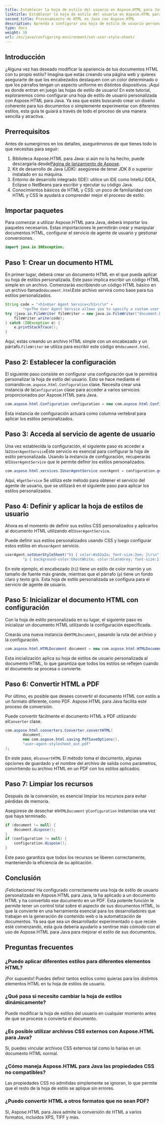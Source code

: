 ```yaml
---
title: Establecer la hoja de estilo del usuario en Aspose.HTML para Java
linktitle: Establecer la hoja de estilo del usuario en Aspose.HTML para Java
second_title: Procesamiento de HTML en Java con Aspose.HTML
description: Aprenda a configurar una hoja de estilo de usuario personalizada en Aspose.HTML para Java, mejorando el estilo de su documento y convirtiendo HTML a PDF con facilidad.
type: docs
weight: 16
url: /es/java/configuring-environment/set-user-style-sheet/
---
```

## Introducción
¿Alguna vez has deseado modificar la apariencia de tus documentos HTML con tu propio estilo? Imagina que estás creando una página web y quieres asegurarte de que los encabezados destaquen con un color determinado o que los párrafos tengan un aspecto uniforme en distintos dispositivos. ¡Aquí es donde entran en juego las hojas de estilo de usuario! En este tutorial, exploraremos cómo configurar una hoja de estilo de usuario personalizada con Aspose.HTML para Java. Ya sea que estés buscando crear un diseño coherente para tus documentos o simplemente experimentar con diferentes estilos, esta guía te guiará a través de todo el proceso de una manera sencilla y atractiva.
## Prerrequisitos
Antes de sumergirnos en los detalles, asegurémonos de que tienes todo lo que necesitas para seguir:
1.  Biblioteca Aspose.HTML para Java: si aún no lo ha hecho, puede descargarla desde[Página de lanzamiento de Aspose](https://releases.aspose.com/html/java/).
2. Kit de desarrollo de Java (JDK): asegúrese de tener JDK 8 o superior instalado en su máquina.
3. Entorno de desarrollo integrado (IDE): utilice un IDE como IntelliJ IDEA, Eclipse o NetBeans para escribir y ejecutar su código Java.
4. Conocimientos básicos de HTML y CSS: un poco de familiaridad con HTML y CSS le ayudará a comprender mejor el proceso de estilo.

## Importar paquetes
Para comenzar a utilizar Aspose.HTML para Java, deberá importar los paquetes necesarios. Estas importaciones le permitirán crear y manipular documentos HTML, configurar el servicio de agente de usuario y gestionar conversiones.
```java
import java.io.IOException;
```
## Paso 1: Crear un documento HTML
En primer lugar, deberá crear un documento HTML en el que pueda aplicar su hoja de estilos personalizada. Este paso implica escribir un código HTML simple en un archivo.
 Comenzarás escribiendo un código HTML básico en un archivo llamado`document.html`Este archivo servirá como base para tus estilos personalizados.
```java
String code = "<h1>User Agent Service</h1>\r\n" +
        "<p>The User Agent Service allows you to specify a custom user stylesheet, a primary character set for the document, language, and fonts settings.</p>\r\n";
try (java.io.FileWriter fileWriter = new java.io.FileWriter("document.html")) {
    fileWriter.write(code);
} catch (IOException e) {
    e.printStackTrace();
}
```
 Aquí, estás creando un archivo HTML simple con un encabezado y un párrafo.`FileWriter` se utiliza para escribir este código en`document.html`.
## Paso 2: Establecer la configuración
El siguiente paso consiste en configurar una configuración que le permitirá personalizar la hoja de estilo del usuario. Esto se hace mediante el comando`com.aspose.html.Configuration` clase.
 Necesita crear una instancia de la`Configuration` clase para acceder a varios servicios proporcionados por Aspose.HTML para Java.
```java
com.aspose.html.Configuration configuration = new com.aspose.html.Configuration();
```
Esta instancia de configuración actuará como columna vertebral para aplicar los estilos personalizados.
## Paso 3: Acceda al servicio de agente de usuario
 Una vez establecida la configuración, el siguiente paso es acceder a la`IUserAgentService`Este servicio es esencial para configurar la hoja de estilo personalizada.
 Usando la instancia de configuración, recuperarás el`IUserAgentService` que le permite definir los estilos personalizados.
```java
com.aspose.html.services.IUserAgentService userAgent = configuration.getService(com.aspose.html.services.IUserAgentService.class);
```
 Aquí, el`getService` Se utiliza este método para obtener el servicio del agente de usuario, que se utilizará en el siguiente paso para aplicar los estilos personalizados.
## Paso 4: Definir y aplicar la hoja de estilos de usuario
 Ahora es el momento de definir sus estilos CSS personalizados y aplicarlos al documento HTML utilizando el`IUserAgentService`.

Puede definir sus estilos personalizados usando CSS y luego configurar estos estilos en el`userAgent` servicio.
```java
userAgent.setUserStyleSheet("h1 { color:#a52a2a; font-size:2em; }\r\n" +
        "p { background-color:GhostWhite; color:SlateGrey; font-size:1.2em; }\r\n");
```
En este ejemplo, el encabezado (`h1`) tiene un estilo de color marrón y un tamaño de fuente más grande, mientras que el párrafo (`p`) tiene un fondo claro y texto gris. Esta hoja de estilo personalizada se configura para el servicio de agente de usuario.
## Paso 5: Inicializar el documento HTML con configuración
Con la hoja de estilo personalizada en su lugar, el siguiente paso es inicializar un documento HTML utilizando la configuración especificada.

 Crearás una nueva instancia de`HTMLDocument`, pasando la ruta del archivo y la configuración.
```java
com.aspose.html.HTMLDocument document = new com.aspose.html.HTMLDocument("document.html", configuration);
```
Esta inicialización aplica su hoja de estilos de usuario personalizada al documento HTML, lo que garantiza que todos los estilos se reflejen cuando el documento se procesa o convierte.
## Paso 6: Convertir HTML a PDF
Por último, es posible que desees convertir el documento HTML con estilo a un formato diferente, como PDF. Aspose.HTML para Java facilita este proceso de conversión.

Puede convertir fácilmente el documento HTML a PDF utilizando el`Converter` clase.
```java
com.aspose.html.converters.Converter.convertHTML(
        document,
        new com.aspose.html.saving.PdfSaveOptions(),
        "user-agent-stylesheet_out.pdf"
);
```
 En este paso, el`convertHTML` El método toma el documento, algunas opciones de guardado y el nombre del archivo de salida como parámetros, convirtiendo su archivo HTML en un PDF con los estilos aplicados.
## Paso 7: Limpiar los recursos
Después de la conversión, es esencial limpiar los recursos para evitar pérdidas de memoria.

 Asegúrese de desechar el`HTMLDocument` y`Configuration` instancias una vez que haya terminado.
```java
if (document != null) {
    document.dispose();
}
if (configuration != null) {
    configuration.dispose();
}
```
Este paso garantiza que todos los recursos se liberen correctamente, manteniendo la eficiencia de su aplicación.

## Conclusión
¡Felicitaciones! Ha configurado correctamente una hoja de estilo de usuario personalizada en Aspose.HTML para Java, la ha aplicado a un documento HTML y ha convertido ese documento en un PDF. Esta potente función le permite tener un control total sobre el aspecto de sus documentos HTML, lo que la convierte en una herramienta esencial para los desarrolladores que trabajan en la generación de contenido web o la automatización de documentos. Ya sea que sea un desarrollador experimentado o que recién esté comenzando, esta guía debería ayudarlo a sentirse más cómodo con el uso de Aspose.HTML para Java para mejorar el estilo de sus documentos.
## Preguntas frecuentes
### ¿Puedo aplicar diferentes estilos para diferentes elementos HTML?  
¡Por supuesto! Puedes definir tantos estilos como quieras para los distintos elementos HTML en tu hoja de estilos de usuario.
### ¿Qué pasa si necesito cambiar la hoja de estilos dinámicamente?  
Puede modificar la hoja de estilos del usuario en cualquier momento antes de que se procese o convierta el documento.
### ¿Es posible utilizar archivos CSS externos con Aspose.HTML para Java?  
Sí, puedes vincular archivos CSS externos tal como lo harías en un documento HTML normal.
### ¿Cómo maneja Aspose.HTML para Java las propiedades CSS no compatibles?  
Las propiedades CSS no admitidas simplemente se ignoran, lo que permite que el resto de la hoja de estilo se aplique sin errores.
### ¿Puedo convertir HTML a otros formatos que no sean PDF?  
Sí, Aspose.HTML para Java admite la conversión de HTML a varios formatos, incluidos XPS, TIFF y más.